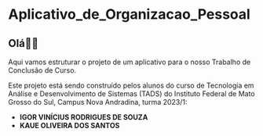 # Aplicativo_de_Organizacao_Pessoal

## Olá👋🏻

Aqui vamos estruturar o projeto de um aplicativo para o nosso Trabalho de Conclusão de Curso.

Este projeto está sendo construído pelos alunos do curso de Tecnologia em Análise e Desenvolvimento de Sistemas (TADS) do Instituto Federal de Mato Grosso do Sul, Campus Nova Andradina, turma 2023/1:

- **IGOR VINÍCIUS RODRIGUES DE SOUZA**
- **KAUE OLIVEIRA DOS SANTOS**